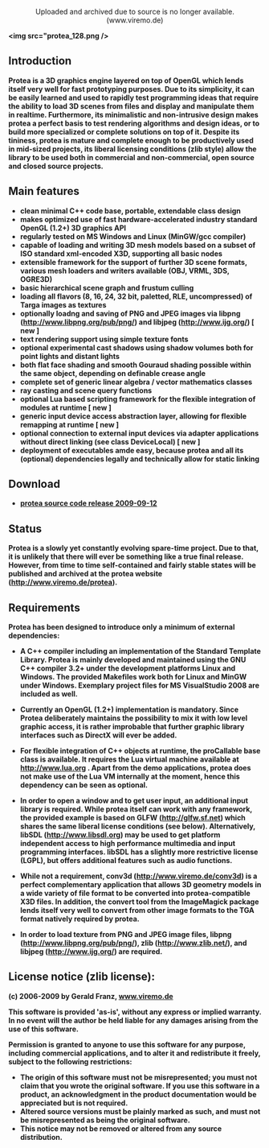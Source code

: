 <p align="center">Uploaded and archived due to source is no longer available. (www.viremo.de)<b /><br />

<img src="protea_128.png /></p>


## Introduction
Protea is a 3D graphics engine layered on top of OpenGL which lends itself very well
for fast prototyping purposes. Due to its simplicity, it can be
easily learned and used to rapidly test programming ideas that require the ability to load
3D scenes from files and display and manipulate them in realtime. Furthermore, its minimalistic and non-intrusive design
makes protea a perfect basis to test rendering algorithms and design ideas, or to build more specialized or complete solutions
on top of it. Despite its tininess, protea is mature and complete enough to be productively used in mid-sized
projects, its liberal licensing conditions (zlib style) allow the library to be used both in commercial and non-commercial, open source and closed
source projects.

## Main features
- clean minimal C++ code base, portable, extendable class design
- makes optimized use of fast hardware-accelerated industry standard OpenGL (1.2+) 3D graphics API
- regularly tested on MS Windows and Linux (MinGW/gcc compiler)
- capable of loading and writing 3D mesh models based on a subset of ISO standard xml-encoded X3D, supporting all basic nodes
- extensible framework for the support of further 3D scene formats, various mesh loaders and writers available (OBJ, VRML, 3DS, OGRE3D)
- basic hierarchical scene graph and frustum culling
- loading all flavors (8, 16, 24, 32 bit, paletted, RLE, uncompressed) of Targa images as textures
- optionally loadng and saving of PNG and JPEG images via libpng (http://www.libpng.org/pub/png/) and libjpeg (http://www.ijg.org/) [ new ]
- text rendering support using simple texture fonts
- optional experimental cast shadows using shadow volumes both for point lights and distant lights
- both flat face shading and smooth Gouraud shading possible within the same object, depending on definable crease angle
- complete set of generic linear algebra / vector mathematics classes
- ray casting and scene query functions
- optional Lua based scripting framework for the flexible integration of modules at runtime [ new ]
- generic input device access abstraction layer, allowing for flexible remapping at runtime [ new ]
- optional connection to external input devices via adapter applications without direct linking (see class DeviceLocal) [ new ]
- deployment of executables amde easy, because protea and all its (optional) dependencies legally and technically allow for static linking

## Download
- <a href="http://www.viremo.de/protea/protea_090912.zip">protea source code release 2009-09-12</a>

## Status
Protea is a slowly yet constantly evolving spare-time project. Due to that, it is unlikely that there
will ever be something like a true final release. However, from time to time self-contained and fairly stable
states will be published and archived at the protea website (http://www.viremo.de/protea).

## Requirements
Protea has been designed to introduce only a minimum of external dependencies:

- A C++ compiler including an implementation of the Standard Template
  Library.  Protea is mainly developed and maintained using
   the GNU C++ compiler 3.2+ under the development platforms Linux and
  Windows. The provided Makefiles work both for Linux and MinGW under Windows. 
  Exemplary project files for MS VisualStudio 2008 are included as well.

- Currently an OpenGL (1.2+) implementation is mandatory. Since Protea deliberately maintains 
  the possibility to mix it with low level graphic access, it is rather improbable
  that further graphic library interfaces such as DirectX will ever be added.
  
- For flexible integration of C++ objects at runtime, the proCallable base class is available.
  It requires the Lua virtual machine available at http://www.lua.org . Apart from the demo
  applications, protea does not make use of the Lua VM internally at the moment, hence this
  dependency can be seen as optional.

- In order to open a window and to get user input, an additional input library is required.
  While protea itself can work with any framework, the provided example is based on
  GLFW (http://glfw.sf.net) which shares the same liberal license conditions (see below). Alternatively,
  libSDL (http://www.libsdl.org) may be used to get platform independent access to high
  performance multimedia and input programming interfaces. libSDL has a slightly more restrictive
  license (LGPL), but offers additional features such as audio functions.
  
- While not a requirement, conv3d (http://www.viremo.de/conv3d) is a perfect complementary application that allows
  3D geometry models in a wide variety of file format to be converted into protea-compatible X3D files. In addition,
  the convert tool from the ImageMagick package lends itself very well to convert from other image formats to the
  TGA format natively required by protea.

- In order to load texture from PNG and JPEG image files, libpng (http://www.libpng.org/pub/png/), zlib 
  (http://www.zlib.net/), and libjpeg (http://www.ijg.org/) are required.

## License notice (zlib license):

 (c) 2006-2009 by Gerald Franz, www.viremo.de

  This software is provided 'as-is', without any express or implied
  warranty.  In no event will the author be held liable for any damages
  arising from the use of this software.

  Permission is granted to anyone to use this software for any purpose,
  including commercial applications, and to alter it and redistribute it
  freely, subject to the following restrictions:

  - The origin of this software must not be misrepresented; you must not
     claim that you wrote the original software. If you use this software
     in a product, an acknowledgment in the product documentation would be
     appreciated but is not required.
  - Altered source versions must be plainly marked as such, and must not be
     misrepresented as being the original software.
  - This notice may not be removed or altered from any source distribution.
 